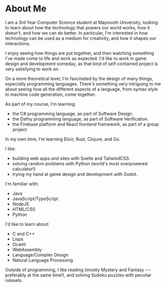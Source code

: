 # About Me

I am a 3rd Year Computer Science student at Maynooth University, looking to learn about how the technology that powers our world works, how it doesn't, and how we can do better. In particular, I'm interested in how technology can be used as a medium for creativity, and how it shapes our interactions.

I enjoy seeing how things are put together, and then watching something I've made come to life and work as expected. I'd like to work in game design and development someday, as that kind of self-contained project is very satisfying to work on.

On a more theoretical level, I'm fascinated by the design of many things, especially programming languages. There's something very intriguing to me about seeing how all the different aspects of a language, from syntax style to machine code generation, come together.

As part of my course, I'm learning:

-   the C# programming language, as part of Software Design.
-   the Dafny programming language, as part of Software Verification.
-   the Firebase platform and React frontend framework, as part of a group project

In my own time, I'm learning Elixir, Rust, Clojure, and Go.

I like:

-   building web apps and sites with Svelte and TailwindCSS.
-   solving random problems with Python (world's most overpowered calculator!)
-   trying my hand at game design and development with Godot.

I'm familiar with:

-   Java
-   JavaScript/TypeScript
-   NodeJS
-   HTML/CSS
-   Python

I'd like to learn about:

-   C and C++
-   Lisps
-   Ocaml
-   WebAssembly
-   Language/Compiler Design
-   Natural Language Processing

Outside of programming, I like reading (mostly Mystery and Fantasy --- preferably at the same time!), and solving Sudoku puzzles with peculiar rulesets.
